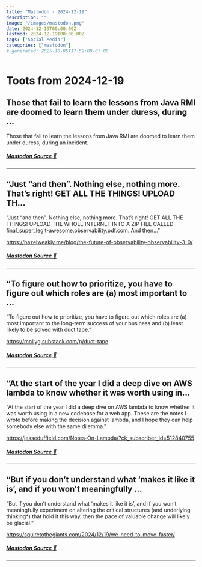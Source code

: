 ```yaml
---
title: "Mastodon - 2024-12-19"
description: ""
image: "/images/mastodon.png"
date: 2024-12-19T00:00:00Z
lastmod: 2024-12-19T00:00:00Z
tags: ["Social Media"]
categories: ["mastodon"]
# generated: 2025-10-05T17:59:09-07:00
---
```


# Toots from 2024-12-19

## Those that fail to learn the lessons from Java RMI are doomed to learn them under duress, during ...

Those that fail to learn the lessons from Java RMI are doomed to learn them under duress, during an incident.

##### [Mastodon Source 🐘](https://hachyderm.io/@mweagle/113680546861341959)

---

## “Just “and then”. Nothing else, nothing more. That’s right! GET ALL THE THINGS! UPLOAD TH...

“Just “and then”. Nothing else, nothing more. That’s right! GET ALL THE THINGS! UPLOAD THE WHOLE INTERNET INTO A ZIP FILE CALLED final_super_legit-awesome.observability.pdf.com. And then…”

<https://hazelweakly.me/blog/the-future-of-observability-observability-3-0/>

##### [Mastodon Source 🐘](https://hachyderm.io/@mweagle/113678145758534815)

---

## “To figure out how to prioritize, you have to figure out which roles are (a) most important to ...

“To figure out how to prioritize, you have to figure out which roles are (a) most important to the long-term success of your business and (b) least likely to be solved with duct tape.”

<https://mollyg.substack.com/p/duct-tape>

##### [Mastodon Source 🐘](https://hachyderm.io/@mweagle/113678104724064711)

---

## “At the start of the year I did a deep dive on AWS lambda to know whether it was worth using in...

“At the start of the year I did a deep dive on AWS lambda to know whether it was worth using in a new codebase for a web app. These are the notes I wrote before making the decision against lambda, and I hope they can help somebody else with the same dilemma.”

<https://jesseduffield.com/Notes-On-Lambda/?ck_subscriber_id=512840755>

##### [Mastodon Source 🐘](https://hachyderm.io/@mweagle/113678005953085366)

---

## “But if you don’t understand what ‘makes it like it is’, and if you won’t meaningfully ...

“But if you don’t understand what ‘makes it like it is’, and if you won’t meaningfully experiment on altering the critical structures (and underlying thinking*) that hold it this way, then the pace of valuable change will likely be glacial.”

<https://squiretothegiants.com/2024/12/19/we-need-to-move-faster/>

##### [Mastodon Source 🐘](https://hachyderm.io/@mweagle/113677824037814406)

---

